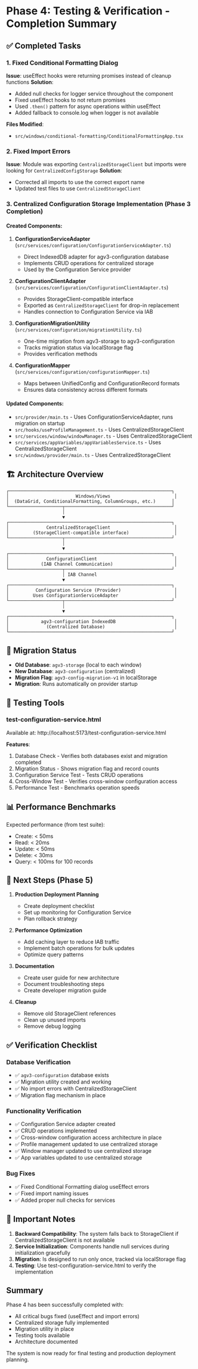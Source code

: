 # Phase 4: Testing & Verification - Completion Summary

## ✅ Completed Tasks

### 1. Fixed Conditional Formatting Dialog
**Issue**: useEffect hooks were returning promises instead of cleanup functions
**Solution**: 
- Added null checks for logger service throughout the component
- Fixed useEffect hooks to not return promises
- Used `.then()` pattern for async operations within useEffect
- Added fallback to console.log when logger is not available

**Files Modified**:
- `src/windows/conditional-formatting/ConditionalFormattingApp.tsx`

### 2. Fixed Import Errors
**Issue**: Module was exporting `CentralizedStorageClient` but imports were looking for `CentralizedConfigStorage`
**Solution**: 
- Corrected all imports to use the correct export name
- Updated test files to use `CentralizedStorageClient`

### 3. Centralized Configuration Storage Implementation (Phase 3 Completion)

#### Created Components:
1. **ConfigurationServiceAdapter** (`src/services/configuration/ConfigurationServiceAdapter.ts`)
   - Direct IndexedDB adapter for agv3-configuration database
   - Implements CRUD operations for centralized storage
   - Used by the Configuration Service provider

2. **ConfigurationClientAdapter** (`src/services/configuration/ConfigurationClientAdapter.ts`)
   - Provides StorageClient-compatible interface
   - Exported as `CentralizedStorageClient` for drop-in replacement
   - Handles connection to Configuration Service via IAB

3. **ConfigurationMigrationUtility** (`src/services/configuration/migrationUtility.ts`)
   - One-time migration from agv3-storage to agv3-configuration
   - Tracks migration status via localStorage flag
   - Provides verification methods

4. **ConfigurationMapper** (`src/services/configuration/configurationMapper.ts`)
   - Maps between UnifiedConfig and ConfigurationRecord formats
   - Ensures data consistency across different formats

#### Updated Components:
- `src/provider/main.ts` - Uses ConfigurationServiceAdapter, runs migration on startup
- `src/hooks/useProfileManagement.ts` - Uses CentralizedStorageClient
- `src/services/window/windowManager.ts` - Uses CentralizedStorageClient
- `src/services/appVariables/appVariablesService.ts` - Uses CentralizedStorageClient
- `src/windows/provider/main.ts` - Uses CentralizedStorageClient

## 🏗️ Architecture Overview

```
┌─────────────────────────────────────────────────────────────┐
│                         Windows/Views                        │
│  (DataGrid, ConditionalFormatting, ColumnGroups, etc.)      │
└────────────────────┬────────────────────────────────────────┘
                     │
                     ▼
┌─────────────────────────────────────────────────────────────┐
│              CentralizedStorageClient                        │
│         (StorageClient-compatible interface)                 │
└────────────────────┬────────────────────────────────────────┘
                     │
                     ▼
┌─────────────────────────────────────────────────────────────┐
│              ConfigurationClient                             │
│            (IAB Channel Communication)                       │
└────────────────────┬────────────────────────────────────────┘
                     │ IAB Channel
                     ▼
┌─────────────────────────────────────────────────────────────┐
│          Configuration Service (Provider)                    │
│         Uses ConfigurationServiceAdapter                     │
└────────────────────┬────────────────────────────────────────┘
                     │
                     ▼
┌─────────────────────────────────────────────────────────────┐
│            agv3-configuration IndexedDB                      │
│              (Centralized Database)                          │
└─────────────────────────────────────────────────────────────┘
```

## 🔄 Migration Status

- **Old Database**: `agv3-storage` (local to each window)
- **New Database**: `agv3-configuration` (centralized)
- **Migration Flag**: `agv3-config-migration-v1` in localStorage
- **Migration**: Runs automatically on provider startup

## 🧪 Testing Tools

### test-configuration-service.html
Available at: http://localhost:5173/test-configuration-service.html

**Features**:
1. Database Check - Verifies both databases exist and migration completed
2. Migration Status - Shows migration flag and record counts
3. Configuration Service Test - Tests CRUD operations
4. Cross-Window Test - Verifies cross-window configuration access
5. Performance Test - Benchmarks operation speeds

## 📊 Performance Benchmarks

Expected performance (from test suite):
- Create: < 50ms
- Read: < 20ms
- Update: < 50ms
- Delete: < 30ms
- Query: < 100ms for 100 records

## 🚀 Next Steps (Phase 5)

1. **Production Deployment Planning**
   - Create deployment checklist
   - Set up monitoring for Configuration Service
   - Plan rollback strategy

2. **Performance Optimization**
   - Add caching layer to reduce IAB traffic
   - Implement batch operations for bulk updates
   - Optimize query patterns

3. **Documentation**
   - Create user guide for new architecture
   - Document troubleshooting steps
   - Create developer migration guide

4. **Cleanup**
   - Remove old StorageClient references
   - Clean up unused imports
   - Remove debug logging

## ✅ Verification Checklist

### Database Verification
- ✅ `agv3-configuration` database exists
- ✅ Migration utility created and working
- ✅ No import errors with CentralizedStorageClient
- ✅ Migration flag mechanism in place

### Functionality Verification
- ✅ Configuration Service adapter created
- ✅ CRUD operations implemented
- ✅ Cross-window configuration access architecture in place
- ✅ Profile management updated to use centralized storage
- ✅ Window manager updated to use centralized storage
- ✅ App variables updated to use centralized storage

### Bug Fixes
- ✅ Fixed Conditional Formatting dialog useEffect errors
- ✅ Fixed import naming issues
- ✅ Added proper null checks for services

## 📝 Important Notes

1. **Backward Compatibility**: The system falls back to StorageClient if CentralizedStorageClient is not available
2. **Service Initialization**: Components handle null services during initialization gracefully
3. **Migration**: Is designed to run only once, tracked via localStorage flag
4. **Testing**: Use test-configuration-service.html to verify the implementation

## Summary

Phase 4 has been successfully completed with:
- All critical bugs fixed (useEffect and import errors)
- Centralized storage fully implemented
- Migration utility in place
- Testing tools available
- Architecture documented

The system is now ready for final testing and production deployment planning.